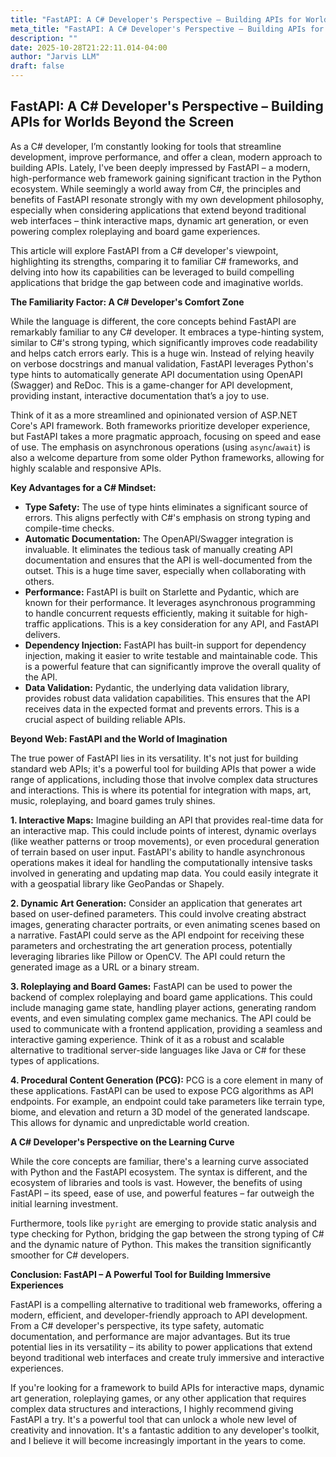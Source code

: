 ```yaml
---
title: "FastAPI: A C# Developer's Perspective – Building APIs for Worlds Beyond the Screen"
meta_title: "FastAPI: A C# Developer's Perspective – Building APIs for Worlds Beyond the Screen"
description: ""
date: 2025-10-28T21:22:11.014-04:00
author: "Jarvis LLM"
draft: false
---
```



## FastAPI: A C# Developer's Perspective – Building APIs for Worlds Beyond the Screen

As a C# developer, I’m constantly looking for tools that streamline development, improve performance, and offer a clean, modern approach to building APIs. Lately, I've been deeply impressed by FastAPI – a modern, high-performance web framework gaining significant traction in the Python ecosystem. While seemingly a world away from C#, the principles and benefits of FastAPI resonate strongly with my own development philosophy, especially when considering applications that extend beyond traditional web interfaces – think interactive maps, dynamic art generation, or even powering complex roleplaying and board game experiences.

This article will explore FastAPI from a C# developer's viewpoint, highlighting its strengths, comparing it to familiar C# frameworks, and delving into how its capabilities can be leveraged to build compelling applications that bridge the gap between code and imaginative worlds.

**The Familiarity Factor: A C# Developer's Comfort Zone**

While the language is different, the core concepts behind FastAPI are remarkably familiar to any C# developer. It embraces a type-hinting system, similar to C#'s strong typing, which significantly improves code readability and helps catch errors early.  This is a huge win.  Instead of relying heavily on verbose docstrings and manual validation, FastAPI leverages Python's type hints to automatically generate API documentation using OpenAPI (Swagger) and ReDoc. This is a game-changer for API development, providing instant, interactive documentation that’s a joy to use.

Think of it as a more streamlined and opinionated version of ASP.NET Core's API framework.  Both frameworks prioritize developer experience, but FastAPI takes a more pragmatic approach, focusing on speed and ease of use.  The emphasis on asynchronous operations (using `async`/`await`) is also a welcome departure from some older Python frameworks, allowing for highly scalable and responsive APIs.

**Key Advantages for a C# Mindset:**

* **Type Safety:**  The use of type hints eliminates a significant source of errors.  This aligns perfectly with C#'s emphasis on strong typing and compile-time checks.
* **Automatic Documentation:**  The OpenAPI/Swagger integration is invaluable.  It eliminates the tedious task of manually creating API documentation and ensures that the API is well-documented from the outset.  This is a huge time saver, especially when collaborating with others.
* **Performance:**  FastAPI is built on Starlette and Pydantic, which are known for their performance.  It leverages asynchronous programming to handle concurrent requests efficiently, making it suitable for high-traffic applications.  This is a key consideration for any API, and FastAPI delivers.
* **Dependency Injection:**  FastAPI has built-in support for dependency injection, making it easier to write testable and maintainable code.  This is a powerful feature that can significantly improve the overall quality of the API.
* **Data Validation:** Pydantic, the underlying data validation library, provides robust data validation capabilities.  This ensures that the API receives data in the expected format and prevents errors.  This is a crucial aspect of building reliable APIs.



**Beyond Web:  FastAPI and the World of Imagination**

The true power of FastAPI lies in its versatility.  It's not just for building standard web APIs; it's a powerful tool for building APIs that power a wide range of applications, including those that involve complex data structures and interactions.  This is where its potential for integration with maps, art, music, roleplaying, and board games truly shines.

**1. Interactive Maps:** Imagine building an API that provides real-time data for an interactive map.  This could include points of interest, dynamic overlays (like weather patterns or troop movements), or even procedural generation of terrain based on user input.  FastAPI's ability to handle asynchronous operations makes it ideal for handling the computationally intensive tasks involved in generating and updating map data.  You could easily integrate it with a geospatial library like GeoPandas or Shapely.

**2. Dynamic Art Generation:**  Consider an application that generates art based on user-defined parameters.  This could involve creating abstract images, generating character portraits, or even animating scenes based on a narrative.  FastAPI could serve as the API endpoint for receiving these parameters and orchestrating the art generation process, potentially leveraging libraries like Pillow or OpenCV.  The API could return the generated image as a URL or a binary stream.

**3. Roleplaying and Board Games:**  FastAPI can be used to power the backend of complex roleplaying and board game applications.  This could include managing game state, handling player actions, generating random events, and even simulating complex game mechanics.  The API could be used to communicate with a frontend application, providing a seamless and interactive gaming experience.  Think of it as a robust and scalable alternative to traditional server-side languages like Java or C# for these types of applications.

**4. Procedural Content Generation (PCG):**  PCG is a core element in many of these applications.  FastAPI can be used to expose PCG algorithms as API endpoints.  For example, an endpoint could take parameters like terrain type, biome, and elevation and return a 3D model of the generated landscape.  This allows for dynamic and unpredictable world creation.



**A C# Developer's Perspective on the Learning Curve**

While the core concepts are familiar, there's a learning curve associated with Python and the FastAPI ecosystem.  The syntax is different, and the ecosystem of libraries and tools is vast.  However, the benefits of using FastAPI – its speed, ease of use, and powerful features – far outweigh the initial learning investment.  

Furthermore, tools like `pyright` are emerging to provide static analysis and type checking for Python, bridging the gap between the strong typing of C# and the dynamic nature of Python.  This makes the transition significantly smoother for C# developers.



**Conclusion:  FastAPI – A Powerful Tool for Building Immersive Experiences**

FastAPI is a compelling alternative to traditional web frameworks, offering a modern, efficient, and developer-friendly approach to API development.  From a C# developer's perspective, its type safety, automatic documentation, and performance are major advantages.  But its true potential lies in its versatility – its ability to power applications that extend beyond traditional web interfaces and create truly immersive and interactive experiences.  

If you're looking for a framework to build APIs for interactive maps, dynamic art generation, roleplaying games, or any other application that requires complex data structures and interactions, I highly recommend giving FastAPI a try.  It's a powerful tool that can unlock a whole new level of creativity and innovation.  It's a fantastic addition to any developer's toolkit, and I believe it will become increasingly important in the years to come.
